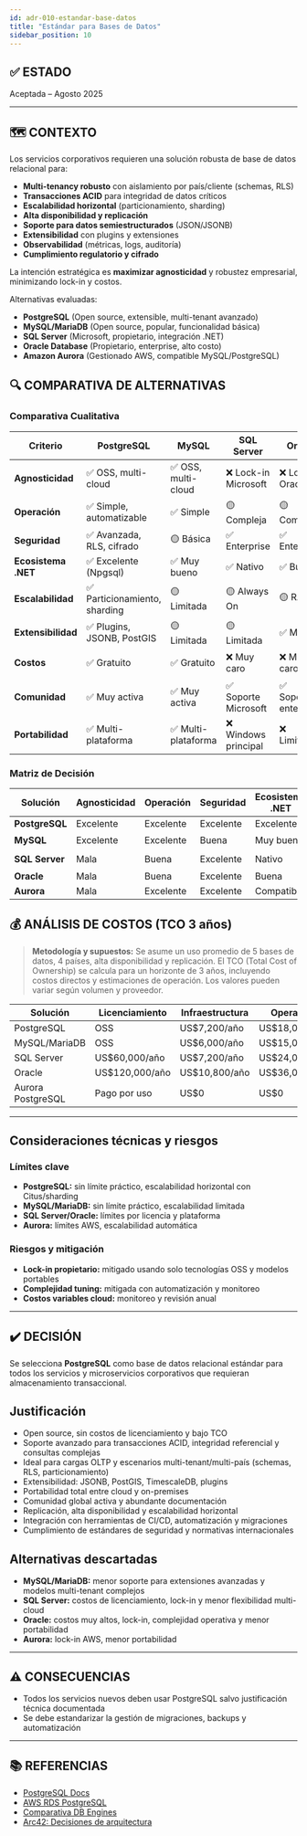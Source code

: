 ```yaml
---
id: adr-010-estandar-base-datos
title: "Estándar para Bases de Datos"
sidebar_position: 10
---
```


## ✅ ESTADO

Aceptada – Agosto 2025

---

## 🗺️ CONTEXTO

Los servicios corporativos requieren una solución robusta de base de datos relacional para:

- **Multi-tenancy robusto** con aislamiento por país/cliente (schemas, RLS)
- **Transacciones ACID** para integridad de datos críticos
- **Escalabilidad horizontal** (particionamiento, sharding)
- **Alta disponibilidad y replicación**
- **Soporte para datos semiestructurados** (JSON/JSONB)
- **Extensibilidad** con plugins y extensiones
- **Observabilidad** (métricas, logs, auditoría)
- **Cumplimiento regulatorio y cifrado**

La intención estratégica es **maximizar agnosticidad** y robustez empresarial, minimizando lock-in y costos.

Alternativas evaluadas:

- **PostgreSQL** (Open source, extensible, multi-tenant avanzado)
- **MySQL/MariaDB** (Open source, popular, funcionalidad básica)
- **SQL Server** (Microsoft, propietario, integración .NET)
- **Oracle Database** (Propietario, enterprise, alto costo)
- **Amazon Aurora** (Gestionado AWS, compatible MySQL/PostgreSQL)

## 🔍 COMPARATIVA DE ALTERNATIVAS

### Comparativa Cualitativa

| Criterio              | PostgreSQL | MySQL | SQL Server | Oracle | Aurora |
|----------------------|------------|-------|------------|--------|--------|
| **Agnosticidad**     | ✅ OSS, multi-cloud | ✅ OSS, multi-cloud | ❌ Lock-in Microsoft | ❌ Lock-in Oracle | ❌ Lock-in AWS |
| **Operación**        | ✅ Simple, automatizable | ✅ Simple | 🟡 Compleja | 🟡 Compleja | ✅ Gestionado |
| **Seguridad**        | ✅ Avanzada, RLS, cifrado | 🟡 Básica | ✅ Enterprise | ✅ Enterprise | ✅ Enterprise |
| **Ecosistema .NET**  | ✅ Excelente (Npgsql) | ✅ Muy bueno | ✅ Nativo | ✅ Bueno | ✅ Compatible |
| **Escalabilidad**    | ✅ Particionamiento, sharding | 🟡 Limitada | 🟡 Always On | 🟡 RAC | ✅ Automática |
| **Extensibilidad**   | ✅ Plugins, JSONB, PostGIS | 🟡 Limitada | 🟡 Limitada | ✅ Máxima | 🟡 Limitada |
| **Costos**           | ✅ Gratuito | ✅ Gratuito | ❌ Muy caro | ❌ Muy caro | 🟡 Pago por uso |
| **Comunidad**        | ✅ Muy activa | ✅ Muy activa | ✅ Soporte Microsoft | ✅ Soporte enterprise | 🟡 Limitada AWS |
| **Portabilidad**     | ✅ Multi-plataforma | ✅ Multi-plataforma | ❌ Windows principal | ❌ Limitada | ❌ AWS |

### Matriz de Decisión

| Solución        | Agnosticidad | Operación | Seguridad | Ecosistema .NET | Recomendación         |
|-----------------|--------------|-----------|-----------|-----------------|-----------------------|
| **PostgreSQL**  | Excelente    | Excelente | Excelente | Excelente       | ✅ **Seleccionada**    |
| **MySQL**       | Excelente    | Excelente | Buena     | Muy buena       | 🟡 Considerada         |
| **SQL Server**  | Mala         | Buena     | Excelente | Nativo          | 🟡 Alternativa         |
| **Oracle**      | Mala         | Buena     | Excelente | Buena           | ❌ Descartada          |
| **Aurora**      | Mala         | Excelente | Excelente | Compatible      | ❌ Descartada          |

## 💰 ANÁLISIS DE COSTOS (TCO 3 años)

> **Metodología y supuestos:** Se asume un uso promedio de 5 bases de datos, 4 países, alta disponibilidad y replicación. El TCO (Total Cost of Ownership) se calcula para un horizonte de 3 años, incluyendo costos directos y estimaciones de operación. Los valores pueden variar según volumen y proveedor.

| Solución                | Licenciamiento     | Infraestructura | Operación         | TCO 3 años         |
|------------------------|-------------------|----------------|-------------------|--------------------|
| PostgreSQL             | OSS               | US$7,200/año   | US$18,000/año     | US$75,600          |
| MySQL/MariaDB          | OSS               | US$6,000/año   | US$15,000/año     | US$63,000          |
| SQL Server             | US$60,000/año     | US$7,200/año   | US$24,000/año     | US$273,600         |
| Oracle                 | US$120,000/año    | US$10,800/año  | US$36,000/año     | US$500,400         |
| Aurora PostgreSQL      | Pago por uso      | US$0           | US$0              | US$108,000         |

---

## Consideraciones técnicas y riesgos

### Límites clave

- **PostgreSQL:** sin límite práctico, escalabilidad horizontal con Citus/sharding
- **MySQL/MariaDB:** sin límite práctico, escalabilidad limitada
- **SQL Server/Oracle:** límites por licencia y plataforma
- **Aurora:** límites AWS, escalabilidad automática

### Riesgos y mitigación

- **Lock-in propietario:** mitigado usando solo tecnologías OSS y modelos portables
- **Complejidad tuning:** mitigada con automatización y monitoreo
- **Costos variables cloud:** monitoreo y revisión anual

---

## ✔️ DECISIÓN

Se selecciona **PostgreSQL** como base de datos relacional estándar para todos los servicios y microservicios corporativos que requieran almacenamiento transaccional.

## Justificación

- Open source, sin costos de licenciamiento y bajo TCO
- Soporte avanzado para transacciones ACID, integridad referencial y consultas complejas
- Ideal para cargas OLTP y escenarios multi-tenant/multi-país (schemas, RLS, particionamiento)
- Extensibilidad: JSONB, PostGIS, TimescaleDB, plugins
- Portabilidad total entre cloud y on-premises
- Comunidad global activa y abundante documentación
- Replicación, alta disponibilidad y escalabilidad horizontal
- Integración con herramientas de CI/CD, automatización y migraciones
- Cumplimiento de estándares de seguridad y normativas internacionales

## Alternativas descartadas

- **MySQL/MariaDB:** menor soporte para extensiones avanzadas y modelos multi-tenant complejos
- **SQL Server:** costos de licenciamiento, lock-in y menor flexibilidad multi-cloud
- **Oracle:** costos muy altos, lock-in, complejidad operativa y menor portabilidad
- **Aurora:** lock-in AWS, menor portabilidad

---

## ⚠️ CONSECUENCIAS

- Todos los servicios nuevos deben usar PostgreSQL salvo justificación técnica documentada
- Se debe estandarizar la gestión de migraciones, backups y automatización

---

## 📚 REFERENCIAS

- [PostgreSQL Docs](https://www.postgresql.org/docs/)
- [AWS RDS PostgreSQL](https://aws.amazon.com/rds/postgresql/)
- [Comparativa DB Engines](https://db-engines.com/en/ranking)
- [Arc42: Decisiones de arquitectura](https://arc42.org/decision/)
